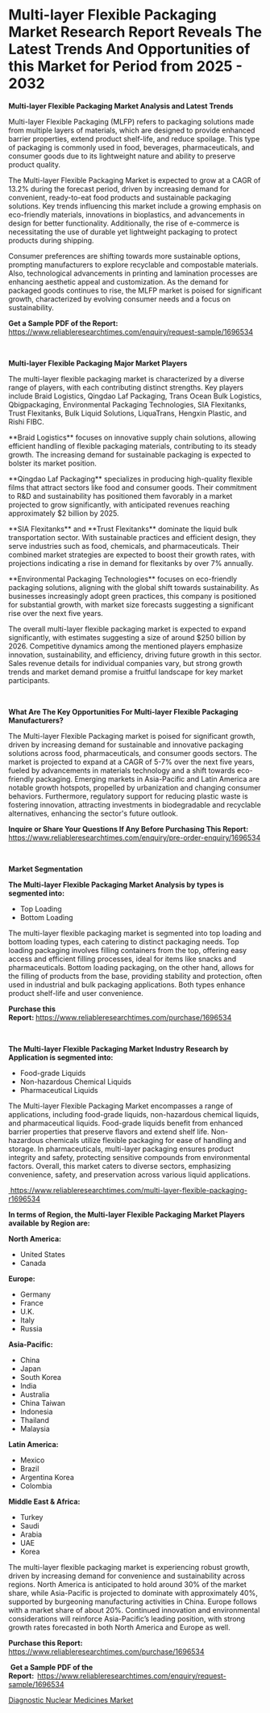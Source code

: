 <p><h1>Multi-layer Flexible Packaging Market Research Report Reveals The Latest Trends And Opportunities of this Market for Period from 2025 - 2032</h1></p><p><strong>Multi-layer Flexible Packaging Market Analysis and Latest Trends</strong></p>
<p><p>Multi-layer Flexible Packaging (MLFP) refers to packaging solutions made from multiple layers of materials, which are designed to provide enhanced barrier properties, extend product shelf-life, and reduce spoilage. This type of packaging is commonly used in food, beverages, pharmaceuticals, and consumer goods due to its lightweight nature and ability to preserve product quality. </p><p>The Multi-layer Flexible Packaging Market is expected to grow at a CAGR of 13.2% during the forecast period, driven by increasing demand for convenient, ready-to-eat food products and sustainable packaging solutions. Key trends influencing this market include a growing emphasis on eco-friendly materials, innovations in bioplastics, and advancements in design for better functionality. Additionally, the rise of e-commerce is necessitating the use of durable yet lightweight packaging to protect products during shipping. </p><p>Consumer preferences are shifting towards more sustainable options, prompting manufacturers to explore recyclable and compostable materials. Also, technological advancements in printing and lamination processes are enhancing aesthetic appeal and customization. As the demand for packaged goods continues to rise, the MLFP market is poised for significant growth, characterized by evolving consumer needs and a focus on sustainability.</p></p>
<p><strong>Get a Sample PDF of the Report:&nbsp;</strong> <a href="https://www.reliableresearchtimes.com/enquiry/request-sample/1696534?utm_campaign=2627&utm_medium=2&utm_source=Github&utm_content=ia&utm_term=27032025&utm_id=multi-layer-flexible-packaging">https://www.reliableresearchtimes.com/enquiry/request-sample/1696534</a></p>
<p>&nbsp;</p>
<p><strong>Multi-layer Flexible Packaging Major Market Players</strong></p>
<p><p>The multi-layer flexible packaging market is characterized by a diverse range of players, with each contributing distinct strengths. Key players include Braid Logistics, Qingdao Laf Packaging, Trans Ocean Bulk Logistics, Qbigpackaging, Environmental Packaging Technologies, SIA Flexitanks, Trust Flexitanks, Bulk Liquid Solutions, LiquaTrans, Hengxin Plastic, and Rishi FIBC.</p><p>**Braid Logistics** focuses on innovative supply chain solutions, allowing efficient handling of flexible packaging materials, contributing to its steady growth. The increasing demand for sustainable packaging is expected to bolster its market position.</p><p>**Qingdao Laf Packaging** specializes in producing high-quality flexible films that attract sectors like food and consumer goods. Their commitment to R&D and sustainability has positioned them favorably in a market projected to grow significantly, with anticipated revenues reaching approximately $2 billion by 2025.</p><p>**SIA Flexitanks** and **Trust Flexitanks** dominate the liquid bulk transportation sector. With sustainable practices and efficient design, they serve industries such as food, chemicals, and pharmaceuticals. Their combined market strategies are expected to boost their growth rates, with projections indicating a rise in demand for flexitanks by over 7% annually.</p><p>**Environmental Packaging Technologies** focuses on eco-friendly packaging solutions, aligning with the global shift towards sustainability. As businesses increasingly adopt green practices, this company is positioned for substantial growth, with market size forecasts suggesting a significant rise over the next five years.</p><p>The overall multi-layer flexible packaging market is expected to expand significantly, with estimates suggesting a size of around $250 billion by 2026. Competitive dynamics among the mentioned players emphasize innovation, sustainability, and efficiency, driving future growth in this sector. Sales revenue details for individual companies vary, but strong growth trends and market demand promise a fruitful landscape for key market participants.</p></p>
<p>&nbsp;</p>
<p><strong>What Are The Key Opportunities For Multi-layer Flexible Packaging Manufacturers?</strong></p>
<p><p>The Multi-layer Flexible Packaging market is poised for significant growth, driven by increasing demand for sustainable and innovative packaging solutions across food, pharmaceuticals, and consumer goods sectors. The market is projected to expand at a CAGR of 5-7% over the next five years, fueled by advancements in materials technology and a shift towards eco-friendly packaging. Emerging markets in Asia-Pacific and Latin America are notable growth hotspots, propelled by urbanization and changing consumer behaviors. Furthermore, regulatory support for reducing plastic waste is fostering innovation, attracting investments in biodegradable and recyclable alternatives, enhancing the sector's future outlook.</p></p>
<p><strong>Inquire or Share Your Questions If Any Before Purchasing This Report:</strong> <a href="https://www.reliableresearchtimes.com/enquiry/pre-order-enquiry/1696534?utm_campaign=2627&utm_medium=2&utm_source=Github&utm_content=ia&utm_term=27032025&utm_id=multi-layer-flexible-packaging">https://www.reliableresearchtimes.com/enquiry/pre-order-enquiry/1696534</a></p>
<p>&nbsp;</p>
<p><strong>Market Segmentation</strong></p>
<p><strong>The Multi-layer Flexible Packaging Market Analysis by types is segmented into:</strong></p>
<p><ul><li>Top Loading</li><li>Bottom Loading</li></ul></p>
<p><p>The multi-layer flexible packaging market is segmented into top loading and bottom loading types, each catering to distinct packaging needs. Top loading packaging involves filling containers from the top, offering easy access and efficient filling processes, ideal for items like snacks and pharmaceuticals. Bottom loading packaging, on the other hand, allows for the filling of products from the base, providing stability and protection, often used in industrial and bulk packaging applications. Both types enhance product shelf-life and user convenience.</p></p>
<p><strong>Purchase this Report:&nbsp;</strong><a href="https://www.reliableresearchtimes.com/purchase/1696534?utm_campaign=2627&utm_medium=2&utm_source=Github&utm_content=ia&utm_term=27032025&utm_id=multi-layer-flexible-packaging">https://www.reliableresearchtimes.com/purchase/1696534</a></p>
<p>&nbsp;</p>
<p><strong>The Multi-layer Flexible Packaging Market Industry Research by Application is segmented into:</strong></p>
<p><ul><li>Food-grade Liquids</li><li>Non-hazardous Chemical Liquids</li><li>Pharmaceutical Liquids</li></ul></p>
<p><p>The Multi-layer Flexible Packaging Market encompasses a range of applications, including food-grade liquids, non-hazardous chemical liquids, and pharmaceutical liquids. Food-grade liquids benefit from enhanced barrier properties that preserve flavors and extend shelf life. Non-hazardous chemicals utilize flexible packaging for ease of handling and storage. In pharmaceuticals, multi-layer packaging ensures product integrity and safety, protecting sensitive compounds from environmental factors. Overall, this market caters to diverse sectors, emphasizing convenience, safety, and preservation across various liquid applications.</p></p>
<p><a href="https://www.reliableresearchtimes.com/multi-layer-flexible-packaging-r1696534?utm_campaign=2627&utm_medium=2&utm_source=Github&utm_content=ia&utm_term=27032025&utm_id=multi-layer-flexible-packaging">&nbsp;https://www.reliableresearchtimes.com/multi-layer-flexible-packaging-r1696534</a></p>
<p><strong>In terms of Region, the Multi-layer Flexible Packaging Market Players available by Region are:</strong></p>
<p>
    <p> <strong> North America: </strong>
        <ul>
            <li>United States</li>
            <li>Canada</li>
        </ul>
        </p> 
    <p> <strong> Europe: </strong>
        <ul>
            <li>Germany</li>
            <li>France</li>
            <li>U.K.</li>
            <li>Italy</li>
            <li>Russia</li>
        </ul>
        </p> 
    <p> <strong> Asia-Pacific: </strong>
        <ul>
            <li>China</li>
            <li>Japan</li>
            <li>South Korea</li>
            <li>India</li>
            <li>Australia</li>
            <li>China Taiwan</li>
            <li>Indonesia</li>
            <li>Thailand</li>
            <li>Malaysia</li>
        </ul>
        </p> 
    <p> <strong> Latin America: </strong>
        <ul>
            <li>Mexico</li>
            <li>Brazil</li>
            <li>Argentina Korea</li>
            <li>Colombia</li>
        </ul>
        </p> 
    <p> <strong> Middle East & Africa: </strong>
        <ul>
            <li>Turkey</li>
            <li>Saudi</li>
            <li>Arabia</li>
            <li>UAE</li>
            <li>Korea</li>
        </ul>
    </p>
    </p>
<p><p>The multi-layer flexible packaging market is experiencing robust growth, driven by increasing demand for convenience and sustainability across regions. North America is anticipated to hold around 30% of the market share, while Asia-Pacific is projected to dominate with approximately 40%, supported by burgeoning manufacturing activities in China. Europe follows with a market share of about 20%. Continued innovation and environmental considerations will reinforce Asia-Pacific’s leading position, with strong growth rates forecasted in both North America and Europe as well.</p></p>
<p><strong>Purchase this Report: </strong><a href="https://www.reliableresearchtimes.com/purchase/1696534?utm_campaign=2627&utm_medium=2&utm_source=Github&utm_content=ia&utm_term=27032025&utm_id=multi-layer-flexible-packaging">https://www.reliableresearchtimes.com/purchase/1696534</a></p>
<p>&nbsp;<strong>Get a Sample PDF of the Report:&nbsp;&nbsp;</strong><a href="https://www.reliableresearchtimes.com/enquiry/request-sample/1696534?utm_campaign=2627&utm_medium=2&utm_source=Github&utm_content=ia&utm_term=27032025&utm_id=multi-layer-flexible-packaging">https://www.reliableresearchtimes.com/enquiry/request-sample/1696534</a></p>
<p><strong></strong></p>
<p><p><a href="https://github.com/oliveroste6/Market-Research-Report-List-1/blob/main/diagnostic-nuclear-medicines-market.md?utm_campaign=2627&utm_medium=2&utm_source=Github&utm_content=ia&utm_term=27032025&utm_id=multi-layer-flexible-packaging">Diagnostic Nuclear Medicines Market</a></p></p>